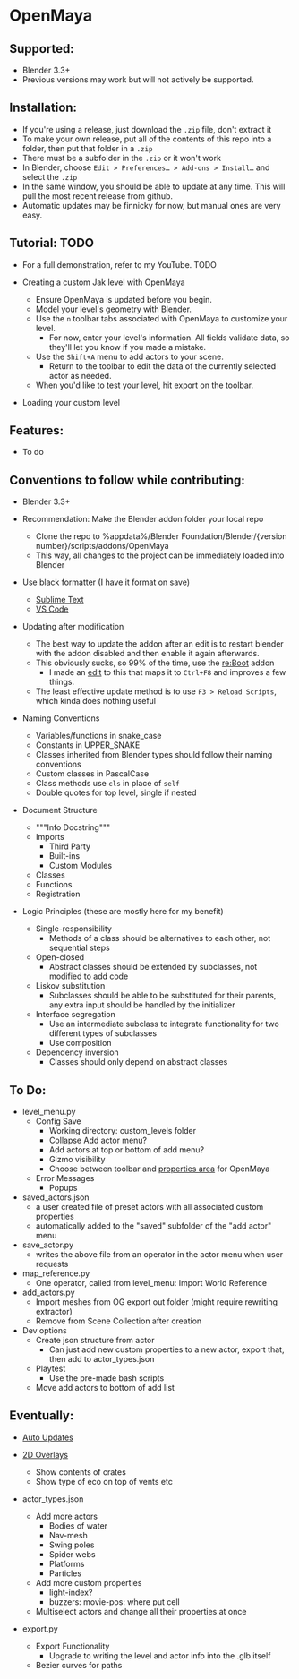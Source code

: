 # OpenMaya

## Supported:
- Blender 3.3+
- Previous versions may work but will not actively be supported.

## Installation:

- If you're using a release, just download the `.zip` file, don't extract it
- To make your own release, put all of the contents of this repo into a folder, then put that folder in a `.zip`
- There must be a subfolder in the `.zip` or it won't work
- In Blender, choose `Edit > Preferences… > Add-ons > Install…` and select the `.zip`
- In the same window, you should be able to update at any time. This will pull the most recent release from github.
- Automatic updates may be finnicky for now, but manual ones are very easy.

## Tutorial: TODO

- For a full demonstration, refer to my YouTube. TODO

- Creating a custom Jak level with OpenMaya
  - Ensure OpenMaya is updated before you begin.
  - Model your level's geometry with Blender.
  - Use the `n` toolbar tabs associated with OpenMaya to customize your level.
    - For now, enter your level's information. All fields validate data, so they'll let you know if you made a mistake.
  - Use the `Shift+A` menu to add actors to your scene.
    - Return to the toolbar to edit the data of the currently selected actor as needed.
  - When you'd like to test your level, hit export on the toolbar.
- Loading your custom level

## Features:

- To do

## Conventions to follow while contributing:

- Blender 3.3+

- Recommendation: Make the Blender addon folder your local repo
  - Clone the repo to %appdata%/Blender Foundation/Blender/{version number}/scripts/addons/OpenMaya
  - This way, all changes to the project can be immediately loaded into Blender

- Use black formatter (I have it format on save)
  - <a href="https://packagecontrol.io/packages/python-black">Sublime Text</a>
  - <a href="https://dev.to/adamlombard/how-to-use-the-black-python-code-formatter-in-vscode-3lo0">VS Code</a>

- Updating after modification
  - The best way to update the addon after an edit is to restart blender with the addon disabled and then enable it again afterwards.
  - This obviously sucks, so 99% of the time, use the <a href="https://blender-addons.org/reboot-addon/">re:Boot</a> addon
    - I made an <a href="https://github.com/himham-jak/re-Boot-with-Keymap/releases">edit</a> to this that maps it to `Ctrl+F8` and improves a few things.
  - The least effective update method is to use `F3 > Reload Scripts`, which kinda does nothing useful

- Naming Conventions
  - Variables/functions in snake_case
  - Constants in UPPER_SNAKE
  - Classes inherited from Blender types should follow their naming conventions
  - Custom classes in PascalCase
  - Class methods use `cls` in place of `self`
  - Double quotes for top level, single if nested

- Document Structure
  - """Info Docstring"""
  - Imports
    - Third Party
    - Built-ins
    - Custom Modules
  - Classes
  - Functions
  - Registration
  
- Logic Principles (these are mostly here for my benefit)
  - Single-responsibility
    - Methods of a class should be alternatives to each other, not sequential steps
  - Open-closed
    - Abstract classes should be extended by subclasses, not modified to add code
  - Liskov substitution
    - Subclasses should be able to be substituted for their parents, any extra input should be handled by the initializer
  - Interface segregation
    - Use an intermediate subclass to integrate functionality for two different types of subclasses
    - Use composition
  - Dependency inversion
    - Classes should only depend on abstract classes

## To Do:

- level_menu.py
  - Config Save
    - Working directory: custom_levels folder
    - Collapse Add actor menu?
    - Add actors at top or bottom of add menu?
    - Gizmo visibility
    - Choose between toolbar and <a href="https://blender.stackexchange.com/questions/214228/how-do-i-add-a-new-panel-to-the-properties-editor">properties area</a> for OpenMaya
  - Error Messages
    - Popups
- saved_actors.json
    - a user created file of preset actors with all associated custom properties
    - automatically added to the "saved" subfolder of the "add actor" menu
- save_actor.py
    - writes the above file from an operator in the actor menu when user requests
- map_reference.py
  - One operator, called from level_menu: Import World Reference
- add_actors.py
  - Import meshes from OG export out folder (might require rewriting extractor)
  - Remove from Scene Collection after creation
- Dev options
  - Create json structure from actor
    - Can just add new custom properties to a new actor, export that, then add to actor_types.json
  - Playtest
    - Use the pre-made bash scripts
  - Move add actors to bottom of add list

## Eventually:

- <a href="https://github.com/CGCookie/blender-addon-updater">Auto Updates</a>
- <a href="https://devtalk.blender.org/t/gizmogroup-gizmo-gt-button-2d-not-working-on-autoload/6791">2D Overlays</a>
  - Show contents of crates
  - Show type of eco on top of vents etc
- actor_types.json
  - Add more actors
    - Bodies of water
    - Nav-mesh
    - Swing poles
    - Spider webs
    - Platforms
    - Particles
  - Add more custom properties
    - light-index?
    - buzzers: movie-pos: where put cell
  - Multiselect actors and change all their properties at once

- export.py
  - Export Functionality
    - Upgrade to writing the level and actor info into the .glb itself
  - Bezier curves for paths

